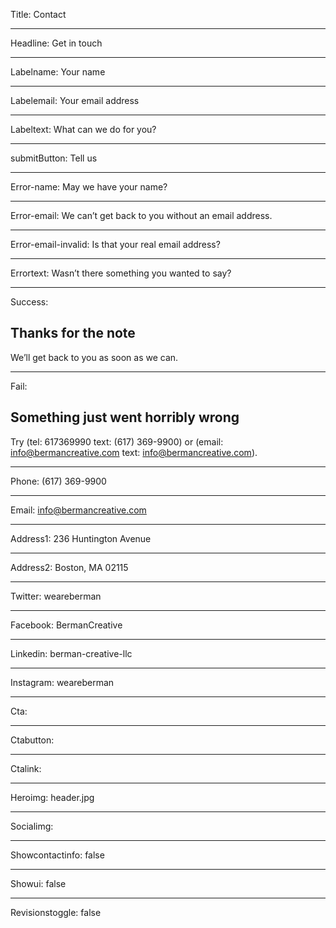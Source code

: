 Title: Contact

----

Headline: Get in touch

----

Labelname: Your name

----

Labelemail: Your email<span class="u-hide-below-m2"> address</span>

----

Labeltext: What can we do for you?

----

submitButton: Tell us

----

Error-name: May we have your name?

----

Error-email: We can’t get back to you without an email address.

----

Error-email-invalid: Is that your real email address?

----

Errortext: Wasn’t there something you wanted to say?

----

Success:

## Thanks for the note

We’ll get back to you as soon as we can.

----

Fail:

## Something just went horribly wrong

Try (tel: 617369990 text: (617) 369-9900) or (email: info@bermancreative.com text: info@bermancreative.com).

----

Phone: (617) 369-9900

----

Email: info@bermancreative.com

----

Address1: 236 Huntington Avenue

----

Address2: Boston, MA 02115

----

Twitter: weareberman

----

Facebook: BermanCreative

----

Linkedin: berman-creative-llc

----

Instagram: weareberman

----

Cta:

----

Ctabutton:

----

Ctalink:

----

Heroimg: header.jpg

----

Socialimg:

----

Showcontactinfo: false

----

Showui: false

----

Revisionstoggle: false
